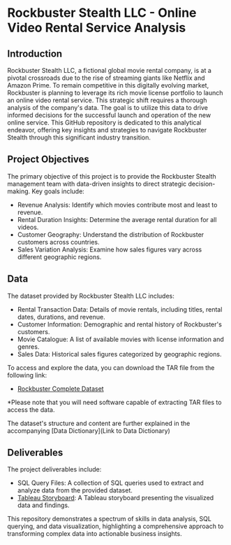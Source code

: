 # Rockbuster Stealth LLC - Online Video Rental Service Analysis
## **Introduction**
Rockbuster Stealth LLC, a fictional global movie rental company, is at a pivotal crossroads due to the rise of streaming giants like Netflix and Amazon Prime. To remain competitive in this digitally evolving market, Rockbuster is planning to leverage its rich movie license portfolio to launch an online video rental service. This strategic shift requires a thorough analysis of the company's data. The goal is to utilize this data to drive informed decisions for the successful launch and operation of the new online service. This GitHub repository is dedicated to this analytical endeavor, offering key insights and strategies to navigate Rockbuster Stealth through this significant industry transition.

## **Project Objectives**
The primary objective of this project is to provide the Rockbuster Stealth management team with data-driven insights to direct strategic decision-making. Key goals include:

+ Revenue Analysis: Identify which movies contribute most and least to revenue.
+ Rental Duration Insights: Determine the average rental duration for all videos.
+ Customer Geography: Understand the distribution of Rockbuster customers across countries.
+ Sales Variation Analysis: Examine how sales figures vary across different geographic regions.

## **Data**
The dataset provided by Rockbuster Stealth LLC includes:

+ Rental Transaction Data: Details of movie rentals, including titles, rental dates, durations, and revenue.
+	Customer Information: Demographic and rental history of Rockbuster's customers.
+	Movie Catalogue: A list of available movies with license information and genres.
+	Sales Data: Historical sales figures categorized by geographic regions.

To access and explore the data, you can download the TAR file from the following link:
+	[Rockbuster Complete Dataset](https://github.com/KaciErwin/RockbusterAnalysis/files/14644815/dvdrental.zip)

*Please note that you will need software capable of extracting TAR files to access the data. 

The dataset's structure and content are further explained in the accompanying [Data Dictionary](Link to Data Dictionary)

## **Deliverables**
The project deliverables include:
+ SQL Query Files: A collection of SQL queries used to extract and analyze data from the provided dataset.
+ [Tableau Storyboard](https://public.tableau.com/views/Movies_17092256967050/Story1?:language=en-US&:sid=&:display_count=n&:origin=viz_share_link): A Tableau storyboard presenting the visualized data and findings.

This repository demonstrates a spectrum of skills in data analysis, SQL querying, and data visualization, highlighting a comprehensive approach to transforming complex data into actionable business insights. 

